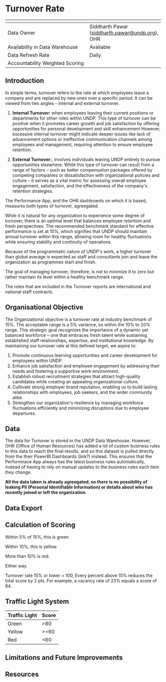 # Turnover Rate

<table data-header-hidden><thead><tr><th width="289"></th><th></th></tr></thead><tbody><tr><td>Data Owner</td><td>Siddharth Pawar (<a href="mailto:siddharth.pawar@undp.org">siddharth.pawar@undp.org</a>), OHR</td></tr><tr><td>Availability in Data Warehouse</td><td>Available</td></tr><tr><td>Data Refresh Rate</td><td>Daily</td></tr><tr><td>Accountability Weighted Scoring</td><td></td></tr></tbody></table>

## Introduction

In simple terms, turnover refers to the rate at which employees leave a company and are replaced by new ones over a specific period. It can be viewed from two angles - internal and external turnover. 

1. **Internal Turnover:**  when employees leaving their current positions or departments for other roles within UNDP. This 
type of turnover can be positive when it promotes career growth and job satisfaction by offering opportunities for personal 
development and skill enhancement However, excessive internal turnover might indicate deeper issues like lack of advancement 
options or ineffective communication channels among employees and management, requiring attention to ensure employee retention.

2. **External Turnover:**, involves individuals leaving UNDP entirely to pursue opportunities elsewhere. While this type of turnover can result from a range of factors – such as better compensation packages offered by competing companies or dissatisfaction with organizational policies and culture – it serves as a vital metric for assessing overall employee engagement, satisfaction, and the effectiveness of the company's retention strategies.

The Performance App, and the OHR dashboards on which it is based, measures both types of turnover, agreegated. 

While it is natural for any organization to experience some degree of turnover, there is an optimal level that balances employee retention and fresh perspectives.  The recommended benchmark standard for effective performance is set at 15%, which signifies that UNDP should maintain annual turnover within this range, allowing room for healthy fluctuations while ensuring stability and continuity of operations. 

Because of the programmatic nature of UNDP's work, a higher turnover than global average is expected as staff and consultants join and leave the organization as programmes start and finish. 

The goal of managing turnover, therefore, is not to minimize it to zero but rather maintain its level within a healthy benchmark range.

The roles that are included in the Turnover reports are international and national staff contracts. 


## Organisational Objective

The Organizational objective is a turnover rate at  industry benchmark of 15%. The acceptable range is a 5% variance, so within the 10% to 20% range. This strategic goal recognizes the importance of a dynamic yet balanced workforce – one that embraces fresh talent while sustaining established staff relationships, expertise, and institutional knowledge. By maintaining our turnover rate at this defined target, we aspire to:

1. Promote continuous learning opportunities and career development for employees within UNDP.
2. Enhance job satisfaction and employee engagement by addressing their needs and fostering a supportive work environment.
3. Establish robust recruitment strategies that attract high-quality candidates while creating an appealing organizational culture.
4. Cultivate strong employer brand reputation, enabling us to build lasting relationships with employees, job seekers, and the wider community alike.
5. Strengthen our organization's resilience by managing workforce fluctuations efficiently and minimizing disruptions due to employee departures. 

## Data

The data for Turnover is stored in the UNDP Data Warehouse. However, OHR (Office of Human Resources) has added a lot of custom business rules to this data to reach the final results, and so this dataset is pulled directly from the their PowerBI Dashboards (link?) instead. This ensures that the Performnace App always has the latest business rules automatically, instead of having to rely on manual updates to the business rules each tiem they change. 

**All the data taken is already agreegated, so there is no possibility of leaking PII (Personal Identifiable Information) or details about who has recently joined or left the organization.**


## Data Export

## Calculation of Scoring



Within 5% of 15%, this is green

Within 10%, this is yellow.

More than 10% is red.&#x20;

Either way.

Turnover rate 15% or lower = 100, Every percent above 15% reduces the total score by 2 pts. For example, a vacancy rate of 23% equals a score of 84.


## Traffic Light System

| Traffic Light | Score |
| ------------- | ----- |
| Green         | >80   |
| Yellow        | >=60  |
| Red           | <60   |

## Limitations and Future Improvements&#x20;

## Resources
